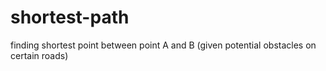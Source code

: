 # shortest-path
finding shortest point between point A and B (given potential obstacles on certain roads)
